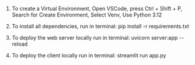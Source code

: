 1. To create a Virtual Environment, Open VSCode, press Ctrl + Shift + P, Search for Create Environment, Select Venv, Use Python 3.12

2. To install all dependencies, run in terminal: pip install -r requirements.txt
3. To deploy the web server locally run in terminal: uvicorn server:app --reload
4. To deploy the client locally run in terminal: streamlit run app.py
